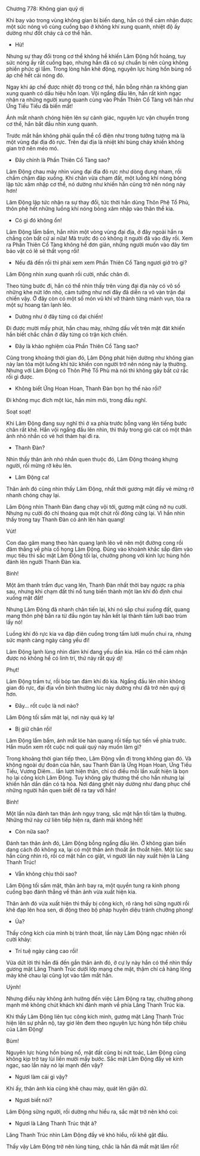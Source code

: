 




Chương 778: Không gian quỷ dị


Khi bay vào trong vùng không gian bị biến dạng, hắn có thể cảm nhận được một sức nóng vô cùng cuồng bạo ở không khí xung quanh, nhiệt độ ấy dường như đốt cháy cả cơ thể hắn.

- Hừ!

Nhưng sự thay đổi trong cơ thể không hề khiến Lâm Động hốt hoảng, tuy sức nóng ấy rất cuồng bạo, nhưng hắn đã có sự chuẩn bị nên cũng không phiền phức gì lắm. Trong lòng hắn khẽ động, nguyên lực hùng hồn bùng nổ áp chế hết cái nóng đó.

Ngay khi áp chế được nhiệt độ trong cơ thể, hắn bỗng nhận ra không gian xung quanh có dấu hiệu hỗn loạn. Vội ngẩng đầu lên, hắn rất kinh ngạc nhận ra những người xung quanh cùng vào Phần Thiên Cổ Tàng với hắn như Ứng Tiếu Tiếu đã biến mất!

Ánh mắt nhanh chóng hiện lên sự cảnh giác, nguyên lực vận chuyển trong cơ thể, hắn bắt đầu nhìn xung quanh.

Trước mắt hắn không phải quần thể cổ điện như trong tưởng tượng mà là một vùng đại địa đỏ rực. Trên đại địa là nhiệt khí bùng cháy khiến không gian trở nên méo mó.

- Đây chính là Phần Thiên Cổ Tàng sao?

Lâm Động chau mày nhìn vùng đại địa đỏ rực như dòng dung nham, rồi chầm chậm đáp xuống. Khi chân vừa chạm đất, một luồng khí nóng bỏng lập tức xâm nhập cơ thể, nó dường như khiến hắn cũng trở nên nóng nảy hơn!

Lâm Động lập tức nhận ra sự thay đổi, tức thời hắn dùng Thôn Phệ Tổ Phù, thôn phệ hết những luồng khí nóng bỏng xâm nhập vào thân thể kia.

- Có gì đó không ổn!

Lâm Động lẩm bẩm, hắn nhìn một vòng vùng đại địa, ở đây ngoài hắn ra chẳng còn bất cứ ai nữa! Mà trước đó có không ít người đã vào đây rồi. Xem ra Phần Thiên Cổ Tàng không hề đơn giản, những người muốn vào đây tìm bảo vật có lẽ sẽ thất vọng rồi!

- Nếu đã đến rồi thì phải xem xem Phần Thiên Cổ Tàng ngươi giở trò gì?

Lâm Động nhìn xung quanh rồi cười, nhấc chân đi.

Theo từng bước đi, hắn có thể nhìn thấy trên vùng đại địa này có vô số những khe nứt lớn nhỏ, cảm tưởng như nơi đây đã diễn ra vô vàn trận đại chiến vậy. Ở đây còn có một số món vũ khí vỡ thành từng mảnh vụn, tỏa ra một sự hoang tàn lạnh lẽo.

- Dường như ở đây từng có đại chiến!

Đi được mười mấy phút, hắn chau mày, những dấu vết trên mặt đât khiến hắn biết chắc chắn ở đây từng có trận kịch chiến.

- Đây là khảo nghiệm của Phần Thiên Cổ Tàng sao?

Cũng trong khoảng thời gian đó, Lâm Động phát hiện dường như không gian này lan tỏa một luồng khí tức khiến con người trở nên nóng nảy lạ thường. Nhưng với Lâm Động có Thôn Phệ Tổ Phù mà nói thì không gây bất cứ rắc rối gì được.

- Không biết Ứng Hoan Hoan, Thanh Đàn bọn họ thế nào rồi?

Đi không mục đích một lúc, hắn mím môi, trong đầu nghĩ.

Soạt soạt!

Khi Lâm Động đang suy nghĩ thì ở xa phía trước bỗng vang lên tiếng bước chân rất khẽ. Hắn vội ngẩng đầu lên nhìn, thì thấy trong gió cát có một thân ảnh nhỏ nhắn có vẻ hơi thảm hại đi ra.

- Thanh Đàn?

Nhìn thấy thân ảnh nhỏ nhắn quen thuộc đó, Lâm Động thoáng khựng người, rồi mừng rỡ kêu lên.

- Lâm Động ca!

Thân ảnh đó cũng nhìn thấy Lâm Động, nhất thời gương mặt đầy vẻ mừng rỡ nhanh chóng chạy lại.

Lâm Động nhìn Thanh Đàn đang chạy vội tới, gương mặt cũng nở nụ cười. Nhưng nụ cười đó chỉ thoáng qua một chút rồi đông cứng lại. Vì hắn nhìn thấy trong tay Thanh Đàn có ánh lên hàn quang!

Vút!

Con dao găm mang theo hàn quang lạnh lẽo vẽ nên một đường cong rồi đâm thẳng về phía cổ họng Lâm Động. Đúng vào khoảnh khắc sắp đâm vào mục tiêu thì sắc mặt Lâm Động tối lại, chưởng phong với kình lực hùng hồn đánh lên người Thanh Đàn kia.

Binh!

Một âm thanh trầm đục vang lên, Thanh Đàn nhất thời bay ngược ra phía sau, nhưng khi chạm đất thì nổ tung biến thành một làn khí đỏ định chui xuống mặt đất!

Nhưng Lâm Động đã nhanh chân tiến lại, khi nó sắp chui xuống đất, quang mang thôn phệ bắn ra từ đầu ngón tay hắn kết lại thành tấm lưới bao trùm lấy nó!

Luồng khí đỏ rực kia va đập điên cuồng trong tấm lưới muốn chui ra, nhưng sức mạnh càng ngày càng yếu đi!

Lâm Động lạnh lùng nhìn đám khí đang yếu dần kia. Hắn có thể cảm nhận được nó không hề có linh trí, thứ này rất quỷ dị!

Phụt!

Lâm Động trầm tư, rồi bóp tan đám khí đỏ kia. Ngẩng đầu lên nhìn không gian đỏ rực, đại địa vốn bình thường lúc này dường như đã trở nên quỷ dị hơn.

- Đây… rốt cuộc là nơi nào?

Lâm Động tối sầm mặt lại, nơi này quá kỳ lạ!

- Bị giữ chân rồi!

Lâm Động lẩm bẩm, ánh mắt lóe hàn quang rồi tiếp tục tiến về phía trước. Hắn muốn xem rốt cuộc nơi quái quỷ này muốn làm gì?

Trong khoảng thời gian tiếp theo, Lâm Động vẫn đi trong không gian đó. Và không ngoài dự đoán của hắn, sau Thanh Đàn là Ứng Hoan Hoan, Ứng Tiếu Tiếu, Vương Diêm… lần lượt hiện thân, chỉ có điều mỗi lần xuất hiện là bọn họ lại công kích Lâm Động. Tuy không gây thương thế cho hắn nhưng lại khiến hắn dần dần có tà hỏa. Nơi đáng ghét này dường như đang phục chế những người hắn quen biết để ra tay với hắn!

Binh!

Một lần nữa đánh tan thân ảnh ngụy trang, sắc mặt hắn tối tăm lạ thường. Những thứ này cứ liên tiếp hiện ra, đánh mãi không hết!

- Còn nữa sao?

Đánh tan thân ảnh đó, Lâm Động bỗng ngẩng đầu lên. Ở không gian biến dạng cách đó không xa, lại có một thân ảnh thoắt ẩn thoắt hiện. Một lúc sau hắn cũng nhìn rõ, rồi cơ mặt hắn co giật, vì người lần này xuất hiện là Lăng Thanh Trúc!

- Vẫn không chịu thôi sao?

Lâm Động tối sầm mặt, thân ảnh bay ra, một quyền tung ra kình phong cuồng bạo đánh thẳng về thân ảnh vừa xuất hiện kia.

Thân ảnh đó vừa xuất hiện thì thấy bị công kích, rõ ràng hơi sững người rồi khẽ đạp lên hoa sen, di động theo bộ pháp huyền diệu tránh chưởng phong!

- Ủa?

Thấy công kích của mình bị tránh thoát, lần này Lâm Động ngạc nhiên rồi cười khảy:

- Trí tuệ ngày càng cao rồi!

Vừa dứt lời thì hắn đã đến gần thân ảnh đó, ở cự ly này hắn có thể nhìn thấy gương mặt Lăng Thanh Trúc dưới lớp mạng che mặt, thậm chí cả hàng lông mày khẽ chau lại cũng lọt vào tầm mắt hắn.

Uỳnh!

Nhưng điều này không ảnh hưởng đến việc Lâm Động ra tay, chưởng phong mạnh mẽ không chút khách khí đánh mạnh về phía Lăng Thanh Trúc kia.

Khi thấy Lâm Động liên tục công kích mình, gương mặt Lăng Thanh Trúc hiện lên sự phẫn nộ, tay giơ lên đem theo nguyên lực hùng hồn tiếp chiêu của Lâm Động!

Bùm!

Nguyên lực hùng hồn bùng nổ, mặt đất cũng bị nứt toác, Lâm Động cũng không kịp trở tay lùi liền mười mấy bước. Sắc mặt Lâm Động đầy vẻ kinh ngạc, sao lần này nó lại mạnh đến vậy?

- Ngươi làm cái gì vậy?

Khi ấy, thân ảnh kia cũng khẽ chau mày, quát lên giận dữ.

- Ngươi biết nói?

Lâm Động sững người, rồi dường như hiểu ra, sắc mặt trở nên khó coi:

- Ngươi là Lăng Thanh Trúc thật à?

Lăng Thanh Trúc nhìn Lâm Động đầy vẻ khó hiểu, rồi khẽ gật đầu.

Thấy vậy Lâm Động trở nên lúng túng, chắc là hắn đã mất mặt lắm rồi!




